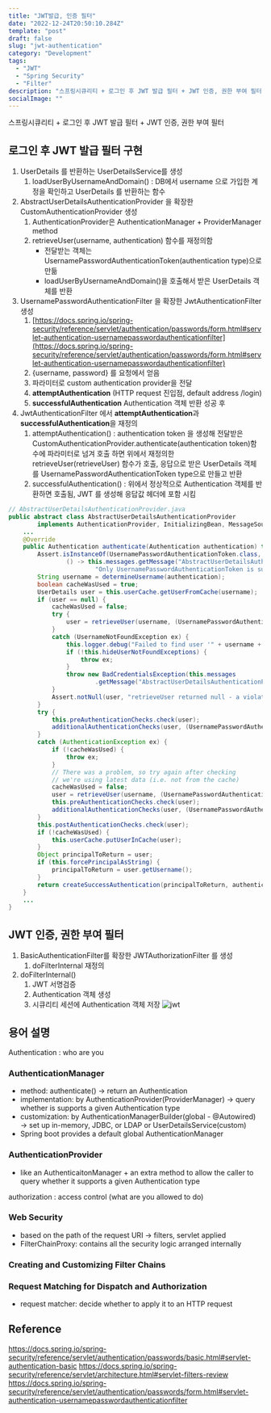 ```yaml
---
title: "JWT발급, 인증 필터"
date: "2022-12-24T20:50:10.284Z"
template: "post"
draft: false
slug: "jwt-authentication"
category: "Development"
tags:
  - "JWT"
  - "Spring Security"
  - "Filter"
description: "스프링시큐리티 + 로그인 후 JWT 발급 필터 + JWT 인증, 권한 부여 필터"
socialImage: ""
---
```


스프링시큐리티 + 로그인 후 JWT 발급 필터 + JWT 인증, 권한 부여 필터

## 로그인 후 JWT 발급 필터 구현

1. UserDetails 를 반환하는 UserDetailsService를 생성
    1. loadUserByUsernameAndDomain() : DB에서 username 으로 가입한 계정을 확인하고 UserDetails 를 반환하는 함수
2. AbstractUserDetailsAuthenticationProvider 을 확장한 CustomAuthenticationProvider 생성
    1. AuthenticationProvider은 AuthenticationManager + ProviderManager method
    2. retrieveUser(username, authentication) 함수를 재정의함
        - 전달받는 객체는 UsernamePasswordAuthenticationToken(authentication type)으로 만듦
        - loadUserByUsernameAndDomain()을 호출해서 받은  UserDetails 객체를 반환
3. UsernamePasswordAuthenticationFilter 을 확장한 JwtAuthenticationFilter생성
    1. [https://docs.spring.io/spring-security/reference/servlet/authentication/passwords/form.html#servlet-authentication-usernamepasswordauthenticationfilter](https://docs.spring.io/spring-security/reference/servlet/authentication/passwords/form.html#servlet-authentication-usernamepasswordauthenticationfilter)
    2. {username, password} 를 요청에서 얻음
    3. 파라미터로 custom authentication provider을 전달
    4. **attemptAuthentication** (HTTP request 진입점, default address /login)
    5. **successfulAuthentication**  Authentication 객체 반환 성공 후
4. JwtAuthenticationFilter 에서 **attemptAuthentication**과  **successfulAuthentication**을 재정의
    1. attemptAuthentication() : authentication token 을 생성해 전달받은 CustomAuthenticationProvider.authenticate(authentication token)함수에 파라미터로 넘겨 호출 하면 위에서 재정의한 retrieveUser(retrieveUser) 함수가 호출, 응답으로 받은 UserDetails 객체를 UsernamePasswordAuthenticationToken type으로 만들고 반환
    2. successfulAuthentication() : 위에서 정상적으로 Authentication 객체를 반환하면 호출됨, JWT 를 생성해 응답값 헤더에 포함 시킴

```java
// AbstractUserDetailsAuthenticationProvider.java
public abstract class AbstractUserDetailsAuthenticationProvider
		implements AuthenticationProvider, InitializingBean, MessageSourceAware {
	...
	@Override
	public Authentication authenticate(Authentication authentication) throws AuthenticationException {
		Assert.isInstanceOf(UsernamePasswordAuthenticationToken.class, authentication,
				() -> this.messages.getMessage("AbstractUserDetailsAuthenticationProvider.onlySupports",
						"Only UsernamePasswordAuthenticationToken is supported"));
		String username = determineUsername(authentication);
		boolean cacheWasUsed = true;
		UserDetails user = this.userCache.getUserFromCache(username);
		if (user == null) {
			cacheWasUsed = false;
			try {
				user = retrieveUser(username, (UsernamePasswordAuthenticationToken) authentication);
			}
			catch (UsernameNotFoundException ex) {
				this.logger.debug("Failed to find user '" + username + "'");
				if (!this.hideUserNotFoundExceptions) {
					throw ex;
				}
				throw new BadCredentialsException(this.messages
						.getMessage("AbstractUserDetailsAuthenticationProvider.badCredentials", "Bad credentials"));
			}
			Assert.notNull(user, "retrieveUser returned null - a violation of the interface contract");
		}
		try {
			this.preAuthenticationChecks.check(user);
			additionalAuthenticationChecks(user, (UsernamePasswordAuthenticationToken) authentication);
		}
		catch (AuthenticationException ex) {
			if (!cacheWasUsed) {
				throw ex;
			}
			// There was a problem, so try again after checking
			// we're using latest data (i.e. not from the cache)
			cacheWasUsed = false;
			user = retrieveUser(username, (UsernamePasswordAuthenticationToken) authentication);
			this.preAuthenticationChecks.check(user);
			additionalAuthenticationChecks(user, (UsernamePasswordAuthenticationToken) authentication);
		}
		this.postAuthenticationChecks.check(user);
		if (!cacheWasUsed) {
			this.userCache.putUserInCache(user);
		}
		Object principalToReturn = user;
		if (this.forcePrincipalAsString) {
			principalToReturn = user.getUsername();
		}
		return createSuccessAuthentication(principalToReturn, authentication, user);
	}
	...
}
```

## JWT 인증, 권한 부여 필터

1. BasicAuthenticationFilter를 확장한 JWTAuthorizationFilter 를 생성
    1. doFilterInternal 재정의
2. doFilterInternal() 
    1. JWT 서명검증
    2. Authentication 객체 생성 
    3. 시큐리티 세션에 Authentication 객체 저장
![jwt](/media/jwt.jpg)

## 용어 설명

Authentication : who are you 

### AuthenticationManager

- method: authenticate() → return an Authentication
- implementation: by AuthenticationProvider(ProviderManager) → query whether is supports a given Authentication type
- customization: by AuthenticationManagerBuilder(global - @Autowired) → set up in-memory, JDBC, or LDAP or UserDetailsService(custom)
- Spring boot provides a default global AuthenticationManager

### AuthenticationProvider

- like an AuthenticaitonManager + an extra method to allow the caller to query whether it supports a given Authentication type

authorization : access control (what are you allowed to do)

### Web Security

- based on the path of the request URI → filters, servlet applied
- FilterChainProxy: contains all the security logic arranged internally

### Creating and Customizing Filter Chains

### Request Matching for Dispatch and Authorization

- request matcher: decide whether to apply it to an HTTP request


## Reference
https://docs.spring.io/spring-security/reference/servlet/authentication/passwords/basic.html#servlet-authentication-basic
https://docs.spring.io/spring-security/reference/servlet/architecture.html#servlet-filters-review
https://docs.spring.io/spring-security/reference/servlet/authentication/passwords/form.html#servlet-authentication-usernamepasswordauthenticationfilter